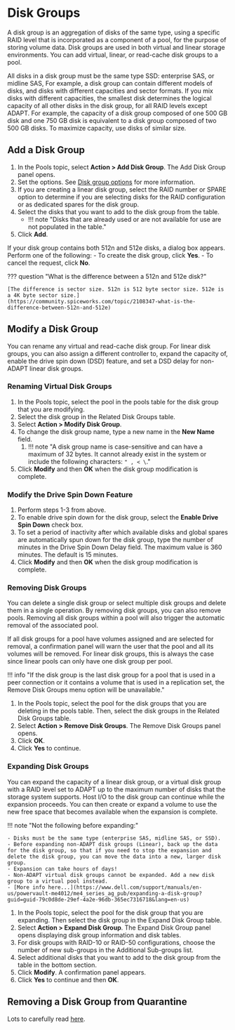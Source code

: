 # Disk Groups

A disk group is an aggregation of disks of the same type, using a specific RAID level that is incorporated as a component of a pool, for the purpose of storing volume data. Disk groups are used in both virtual and linear storage environments. You can add virtual, linear, or read-cache disk groups to a pool.

All disks in a disk group must be the same type SSD: enterprise SAS, or midline SAS, For example, a disk group can contain different models of disks, and disks with different capacities and sector formats. If you mix disks with different capacities, the smallest disk determines the logical capacity of all other disks in the disk group, for all RAID levels except ADAPT. For example, the capacity of a disk group composed of one 500 GB disk and one 750 GB disk is equivalent to a disk group composed of two 500 GB disks. To maximize capacity, use disks of similar size.

## Add a Disk Group

1. In the Pools topic, select **Action > Add Disk Group**. The Add Disk Group panel opens.
2. Set the options. See [Disk group options](https://www.dell.com/support/manuals/en-us/powervault-me4012/me4_series_ag_pub/disk-group-options?guid=guid-fec6c731-249e-412d-adaa-26f13c5a5d83&lang=en-us) for more information.
3. If you are creating a linear disk group, select the RAID number or SPARE option to determine if you are selecting disks for the RAID configuration or as dedicated spares for the disk group.
4. Select the disks that you want to add to the disk group from the table.
      - !!! note "Disks that are already used or are not available for use are not populated in the table."
5. Click **Add**.

If your disk group contains both 512n and 512e disks, a dialog box appears. Perform one of the following:
    - To create the disk group, click **Yes**.
    - To cancel the request, click **No**.

??? question "What is the difference between a 512n and 512e disk?"

    [The difference is sector size. 512n is 512 byte sector size. 512e is a 4K byte sector size.](https://community.spiceworks.com/topic/2108347-what-is-the-difference-between-512n-and-512e) 

## Modify a Disk Group

You can rename any virtual and read-cache disk group. For linear disk groups, you can also assign a different controller to, expand the capacity of, enable the drive spin down (DSD) feature, and set a DSD delay for non-ADAPT linear disk groups.

### Renaming Virtual Disk Groups

1. In the Pools topic, select the pool in the pools table for the disk group that you are modifying.
2. Select the disk group in the Related Disk Groups table.
3. Select **Action > Modify Disk Group**.
4. To change the disk group name, type a new name in the **New Name** field.
      1. !!! note "A disk group name is case-sensitive and can have a maximum of 32 bytes. It cannot already exist in the system or include the following characters: `" , < \`."
5. Click **Modify** and then **OK** when the disk group modification is complete.

### Modify the Drive Spin Down Feature

1. Perform steps 1-3 from above.
2. To enable drive spin down for the disk group, select the **Enable Drive Spin Down** check box.
3. To set a period of inactivity after which available disks and global spares are automatically spun down for the disk group, type the number of minutes in the Drive Spin Down Delay field. The maximum value is 360 minutes. The default is 15 minutes.
4. Click **Modify** and then **OK** when the disk group modification is complete.

### Removing Disk Groups

You can delete a single disk group or select multiple disk groups and delete them in a single operation. By removing disk groups, you can also remove pools. Removing all disk groups within a pool will also trigger the automatic removal of the associated pool. 

If all disk groups for a pool have volumes assigned and are selected for removal, a confirmation panel will warn the user that the pool and all its volumes will be removed. For linear disk groups, this is always the case since linear pools can only have one disk group per pool.

!!! info "If the disk group is the last disk group for a pool that is used in a peer connection or it contains a volume that is used in a replication set, the Remove Disk Groups menu option will be unavailable."

1. In the Pools topic, select the pool for the disk groups that you are deleting in the pools table. Then, select the disk groups in the Related Disk Groups table.
2. Select **Action > Remove Disk Groups**. The Remove Disk Groups panel opens.
3. Click **OK**.
4. Click **Yes** to continue.

### Expanding Disk Groups

You can expand the capacity of a linear disk group, or a virtual disk group with a RAID level set to ADAPT up to the maximum number of disks that the storage system supports. Host I/O to the disk group can continue while the expansion proceeds. You can then create or expand a volume to use the new free space that becomes available when the expansion is complete.

!!! note "Not the following before expanding:"

    - Disks must be the same type (enterprise SAS, midline SAS, or SSD).
    - Before expanding non-ADAPT disk groups (Linear), back up the data for the disk group, so that if you need to stop the expansion and delete the disk group, you can move the data into a new, larger disk group.
    - Expansion can take hours of days!
    - Non-ADAPT virtual disk groups cannot be expanded. Add a new disk group to a virtual pool instead. 
    - [More info here...](https://www.dell.com/support/manuals/en-us/powervault-me4012/me4_series_ag_pub/expanding-a-disk-group?guid=guid-79c0d8de-29ef-4a2e-96db-365ec7316718&lang=en-us)

1. In the Pools topic, select the pool for the disk group that you are expanding. Then select the disk group in the Expand Disk Group table.
2. Select **Action > Expand Disk Group**. The Expand Disk Group panel opens displaying disk group information and disk tables.
3. For disk groups with RAID-10 or RAID-50 configurations, choose the number of new sub-groups in the Additional Sub-groups list.
4. Select additional disks that you want to add to the disk group from the table in the bottom section.
5. Click **Modify**. A confirmation panel appears.
6. Click **Yes** to continue and then **OK**.

## Removing a Disk Group from Quarantine

Lots to carefully read [here](https://www.dell.com/support/manuals/en-us/powervault-me4012/me4_series_ag_pub/removing-a-disk-group-from-quarantine?guid=guid-8b404791-518b-4693-a92a-4f7c2abf9b82&lang=en-us).